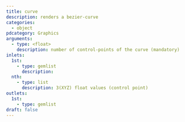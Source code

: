 ```yaml
---
title: curve
description: renders a bezier-curve
categories:
  - object
pdcategory: Graphics
arguments:
  - type: <float>
    description: number of control-points of the curve (mandatory)
inlets:
  1st:
    - type: gemlist
      description:
  nth:
    - type: list
      description: 3(XYZ) float values (control point)
outlets:
  1st:
    - type: gemlist
draft: false
---
```

